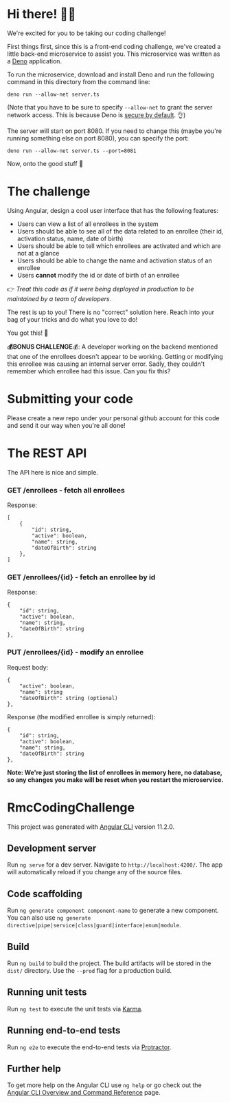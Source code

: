 # Hi there! 🐱‍🚀

We're excited for you to be taking our coding challenge! 

First things first, since this is a front-end coding challenge, we've created a little back-end microservice to assist you. This microservice was written as a [Deno](https://deno.land/) application.

To run the microservice, download and install Deno and run the following command in this directory from the command line:

```
deno run --allow-net server.ts
```

(Note that you have to be sure to specify `--allow-net` to grant the server network access. This is because Deno is [secure by default](https://deno.land/manual/getting_started/permissions). 👌)

The server will start on port 8080. If you need to change this (maybe you're running something else on port 8080), you can specify the port:

```
deno run --allow-net server.ts --port=8081
```

Now, onto the good stuff :rocket:

# The challenge

Using Angular, design a cool user interface that has the following features:
- Users can view a list of all enrollees in the system
- Users should be able to see all of the data related to an enrollee (their id, activation status, name, date of birth)
- Users should be able to tell which enrollees are activated and which are not at a glance
- Users should be able to change the name and activation status of an enrollee
- Users **cannot** modify the id or date of birth of an enrollee

👉 _Treat this code as if it were being deployed in production to be maintained by a team of developers._ 

The rest is up to you! There is no "correct" solution here. Reach into your bag of your tricks and do what you love to do!

You got this! 💪

**💰BONUS CHALLENGE**💰: A developer working on the backend mentioned that one of the enrollees doesn't appear to be working. Getting or modifying this enrollee was causing an internal server error. Sadly, they couldn't remember which enrollee had this issue. Can you fix this?

# Submitting your code
Please create a new repo under your personal github account for this code and send it our way when you're all done!

# The REST API

The API here is nice and simple.

### **GET /enrollees** - fetch all enrollees

Response:
```
[
    {
        "id": string,
        "active": boolean,
        "name": string,
        "dateOfBirth": string
    },
]
```

### **GET /enrollees/{id}** - fetch an enrollee by id

Response:
```
{
    "id": string,
    "active": boolean,
    "name": string,
    "dateOfBirth": string
},
```

### **PUT /enrollees/{id}** - modify an enrollee

Request body:
```
{
    "active": boolean,
    "name": string
    "dateOfBirth": string (optional)
},
```
Response (the modified enrollee is simply returned):
```
{
    "id": string,
    "active": boolean,
    "name": string,
    "dateOfBirth": string
},
```

**Note: We're just storing the list of enrollees in memory here, no database, so any changes you make will be reset when you restart the microservice.**

# RmcCodingChallenge

This project was generated with [Angular CLI](https://github.com/angular/angular-cli) version 11.2.0.

## Development server

Run `ng serve` for a dev server. Navigate to `http://localhost:4200/`. The app will automatically reload if you change any of the source files.

## Code scaffolding

Run `ng generate component component-name` to generate a new component. You can also use `ng generate directive|pipe|service|class|guard|interface|enum|module`.

## Build

Run `ng build` to build the project. The build artifacts will be stored in the `dist/` directory. Use the `--prod` flag for a production build.

## Running unit tests

Run `ng test` to execute the unit tests via [Karma](https://karma-runner.github.io).

## Running end-to-end tests

Run `ng e2e` to execute the end-to-end tests via [Protractor](http://www.protractortest.org/).

## Further help

To get more help on the Angular CLI use `ng help` or go check out the [Angular CLI Overview and Command Reference](https://angular.io/cli) page.

